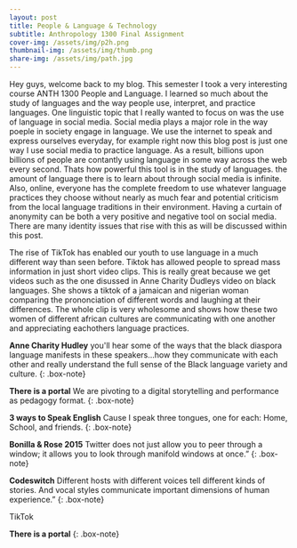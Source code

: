 ```yaml
---
layout: post
title: People & Language & Technology
subtitle: Anthropology 1300 Final Assignment
cover-img: /assets/img/p2h.png
thumbnail-img: /assets/img/thumb.png
share-img: /assets/img/path.jpg
---
```

Hey guys, welcome back to my blog. This semester I took a very interesting course ANTH 1300 People and Language. I learned so much about the study of languages and the way people use, interpret, and practice languages. One linguistic topic that I really wanted to focus on was the use of language in social media. Social media plays a major role in the way poeple in society engage in language. We use the internet to speak and express ourselves everyday, for example right now this blog post is just one way I use social media to practice language. As a result, billions upon billions of people are contantly using language in some way across the web every second. Thats how powerful this tool is in the study of languages. the amount of language there is to learn about through social media is infinite. Also, online, everyone has the complete freedom to use whatever language practices they choose without nearly as much fear and potential criticism from the local language traditions in their environment. Having a curtain of anonymity can be both a very positive and negative tool on social media. There are many identity issues that rise with this as will be discussed within this post.

The rise of TikTok has enabled our youth to use language in a much different way than seen before. Tiktok has allowed people to spread mass information in just short video clips. This is really great because we get videos such as the one disussed in Anne Charity Dudleys video on black languages. She shows a tiktok of a jamaican and nigerian woman comparing the prononciation of different words and laughing at their differences. The whole clip is very wholesome and shows how these two women of different african cultures are communicating with one another and appreciating eachothers language practices.

**Anne Charity Hudley** you'll hear some of the ways that the black diaspora language manifests in these speakers...how they communicate with each other and really understand the full sense of the Black language variety and culture.
{: .box-note}


**There is a portal** We are pivoting to a digital storytelling and performance as pedagogy format. 
{: .box-note}

**3 ways to Speak English** Cause I speak three tongues, one for each: Home, School, and friends.
{: .box-note}

**Bonilla & Rose 2015** Twitter does not just allow you to peer through a window; it allows you to look through manifold windows at once.” 
{: .box-note}

**Codeswitch** Different hosts with different voices tell different kinds of stories. And vocal styles communicate important dimensions of human experience.” 
{: .box-note}

TikTok


**There is a portal** 
{: .box-note}

